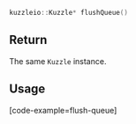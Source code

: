 ```cpp
kuzzleio::Kuzzle* flushQueue()
```

## Return

The same `Kuzzle` instance.

## Usage

[code-example=flush-queue]
